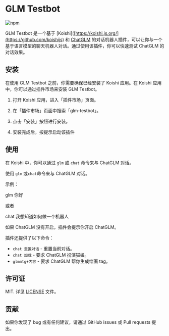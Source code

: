 # GLM Testbot

[![npm](https://img.shields.io/npm/v/koishi-plugin-glm-testbot?style=flat-square)](https://www.npmjs.com/package/koishi-plugin-glm-testbot)

GLM Testbot 是一个基于 [Koishi]([https://koishi.js.org/](https://github.com/koishijs) 和 [ChatGLM](https://github.com/THUDM/ChatGLM-6B) 的对话机器人插件，可以让你与一个基于语言模型的聊天机器人对话。通过使用该插件，你可以快速测试 ChatGLM 的对话效果。

## 安装

在使用 GLM Testbot 之前，你需要确保已经安装了 Koishi 应用。在 Koishi 应用中，你可以通过插件市场来安装 GLM Testbot。

1. 打开 Koishi 应用，进入「插件市场」页面。

2. 在「插件市场」页面中搜索「glm-testbot」。

3. 点击「安装」按钮进行安装。

4. 安装完成后，按提示启动该插件

## 使用

在 Koishi 中，你可以通过 `glm` 或 `chat` 命令来与 ChatGLM 对话。

使用 `glm` 或`chat`命令来与 ChatGLM 对话。

示例：

glm 你好

或者

chat 我想知道如何做一个机器人


如果 ChatGLM 没有开启，插件会提示你开启 ChatGLM。

插件还提供了以下命令：

- `chat 重置对话` - 重置当前对话。
- `chat 加载` - 要求 ChatGLM 扮演猫娘。
- `glmmtg+内容` - 要求 ChatGLM 帮你生成绘画 tag。

## 许可证

MIT. 详见 [LICENSE](LICENSE) 文件。

## 贡献

如果你发现了 bug 或有任何建议，请通过 GitHub issues 或 Pull requests 提出。


